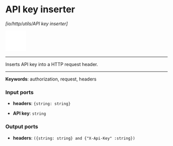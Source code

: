 # API key inserter

_[io/http/utils/API key inserter]_

![icon](</assets/icons/7341443a-8a0a-4a83-b302-effdb497c0f3.png>)

---

Inserts API key into a HTTP request header.<br>

---

__Keywords__: authorization, request, headers

### Input ports

* __headers__: ` {string: string} `


* __API key__: ` string `

### Output ports

* __headers__: ` ({string: string} and {"X-Api-Key" :string}) `

